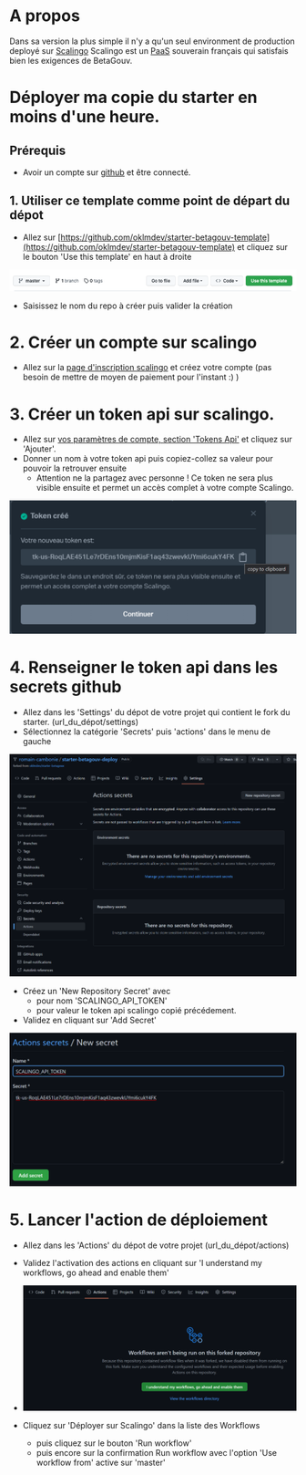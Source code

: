 # A propos

Dans sa version la plus simple il n'y a qu'un seul environment de production deployé sur [Scalingo](https://scalingo.com/fr)
Scalingo est un [PaaS](https://scalingo.com/fr/blog/paas-guide-complet) souverain français qui satisfais bien les exigences de BetaGouv.

# Déployer ma copie du starter en moins d'une heure.

## Prérequis

- Avoir un compte sur [github](https://github.com/) et être connecté.

## 1. Utiliser ce template comme point de départ du dépot

- Allez sur [https://github.com/oklmdev/starter-betagouv-template](https://github.com/oklmdev/starter-betagouv-template) et cliquez sur le bouton 'Use this template' en haut à droite

![Use this template](use_this_template.png)

- Saisissez le nom du repo à créer puis valider la création

# 2. Créer un compte sur scalingo

- Allez sur la [page d'inscription scalingo](https://auth.scalingo.com/users/sign_up) et créez votre compte (pas besoin de mettre de moyen de paiement pour l'instant :) )

# 3. Créer un token api sur scalingo.

- Allez sur [vos paramètres de compte, section 'Tokens Api'](https://dashboard.scalingo.com/account/tokens) et cliquez sur 'Ajouter'.
- Donner un nom à votre token api puis copiez-collez sa valeur pour pouvoir la retrouver ensuite
  - Attention ne la partagez avec personne ! Ce token ne sera plus visible ensuite et permet un accès complet à votre compte Scalingo.

![scalingo_token.png](scalingo_token.png)

# 4. Renseigner le token api dans les secrets github

- Allez dans les 'Settings' du dépot de votre projet qui contient le fork du starter. (url_du_dépot/settings)
- Sélectionnez la catégorie 'Secrets' puis 'actions' dans le menu de gauche

![repository_secrets.png](repository_secrets.png)

- Créez un 'New Repository Secret' avec
  - pour nom 'SCALINGO_API_TOKEN'
  - pour valeur le token api scalingo copié précédement.
- Validez en cliquant sur 'Add Secret'

![token_as_secret.png](token_as_secret.png)

# 5. Lancer l'action de déploiement

- Allez dans les 'Actions' du dépot de votre projet (url_du_dépot/actions)
- Validez l'activation des actions en cliquant sur 'I understand my workflows, go ahead and enable them'
- ![activate workflows.png](activate_workflows.png)

- Cliquez sur 'Déployer sur Scalingo' dans la liste des Workflows
  - puis cliquez sur le bouton 'Run workflow'
  - puis encore sur la confirmation Run workflow avec l'option 'Use workflow from' active sur 'master'
